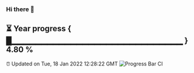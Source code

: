 ### Hi there 👋
⏳ Year progress { █▁▁▁▁▁▁▁▁▁▁▁▁▁▁▁▁▁▁▁▁▁▁▁▁▁▁▁▁▁ } 4.80 %
---
⏰ Updated on Tue, 18 Jan 2022 12:28:22 GMT
![Progress Bar CI](https://github.com/liununu/liununu/workflows/Progress%20Bar%20CI/badge.svg)
